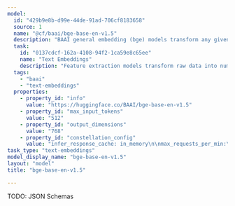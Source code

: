 ```yaml
---
model:
  id: "429b9e8b-d99e-44de-91ad-706cf8183658"
  source: 1
  name: "@cf/baai/bge-base-en-v1.5"
  description: "BAAI general embedding (bge) models transform any given text into a compact vector"
  task:
    id: "0137cdcf-162a-4108-94f2-1ca59e8c65ee"
    name: "Text Embeddings"
    description: "Feature extraction models transform raw data into numerical features that can be processed while preserving the information in the original dataset. These models are ideal as part of building vector search applications or Retrieval Augmented Generation workflows with Large Language Models (LLM)."
  tags:
    - "baai"
    - "text-embeddings"
  properties:
    - property_id: "info"
      value: "https://huggingface.co/BAAI/bge-base-en-v1.5"
    - property_id: "max_input_tokens"
      value: "512"
    - property_id: "output_dimensions"
      value: "768"
    - property_id: "constellation_config"
      value: "infer_response_cache: in_memory\n\nmax_requests_per_min:\n  default: 180\n  accounts:\n    32118455: 2160 # ai.cloudflare.com staging\n    50147400: 2160 # ai.cloudflare.com\n\nneurons:\n  metrics:\n    - name: input_tokens\n      neuron_cost: 0.0060575\nmax_concurrent_requests: 100"
task_type: "text-embeddings"
model_display_name: "bge-base-en-v1.5"
layout: "model"
title: "bge-base-en-v1.5"

---
```


TODO: JSON Schemas